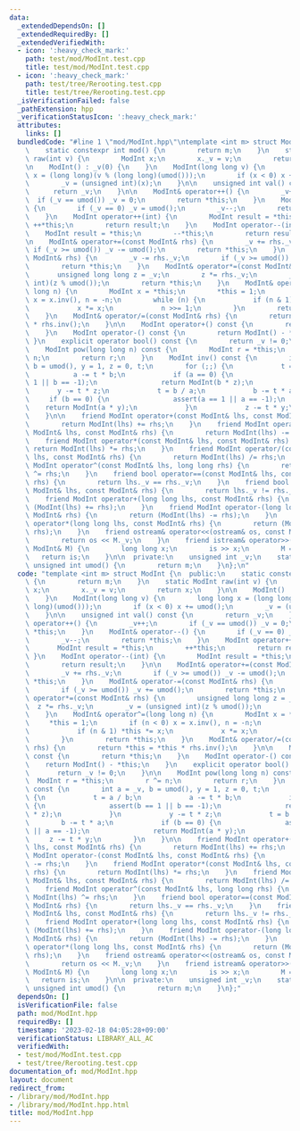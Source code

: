 ```yaml
---
data:
  _extendedDependsOn: []
  _extendedRequiredBy: []
  _extendedVerifiedWith:
  - icon: ':heavy_check_mark:'
    path: test/mod/ModInt.test.cpp
    title: test/mod/ModInt.test.cpp
  - icon: ':heavy_check_mark:'
    path: test/tree/Rerooting.test.cpp
    title: test/tree/Rerooting.test.cpp
  _isVerificationFailed: false
  _pathExtension: hpp
  _verificationStatusIcon: ':heavy_check_mark:'
  attributes:
    links: []
  bundledCode: "#line 1 \"mod/ModInt.hpp\"\ntemplate <int m> struct ModInt {\n  public:\n\
    \    static constexpr int mod() {\n        return m;\n    }\n    static ModInt\
    \ raw(int v) {\n        ModInt x;\n        x._v = v;\n        return x;\n    }\n\
    \n    ModInt() : _v(0) {\n    }\n    ModInt(long long v) {\n        long long\
    \ x = (long long)(v % (long long)(umod()));\n        if (x < 0) x += umod();\n\
    \        _v = (unsigned int)(x);\n    }\n\n    unsigned int val() const {\n  \
    \      return _v;\n    }\n\n    ModInt& operator++() {\n        _v++;\n      \
    \  if (_v == umod()) _v = 0;\n        return *this;\n    }\n    ModInt& operator--()\
    \ {\n        if (_v == 0) _v = umod();\n        _v--;\n        return *this;\n\
    \    }\n    ModInt operator++(int) {\n        ModInt result = *this;\n       \
    \ ++*this;\n        return result;\n    }\n    ModInt operator--(int) {\n    \
    \    ModInt result = *this;\n        --*this;\n        return result;\n    }\n\
    \n    ModInt& operator+=(const ModInt& rhs) {\n        _v += rhs._v;\n       \
    \ if (_v >= umod()) _v -= umod();\n        return *this;\n    }\n    ModInt& operator-=(const\
    \ ModInt& rhs) {\n        _v -= rhs._v;\n        if (_v >= umod()) _v += umod();\n\
    \        return *this;\n    }\n    ModInt& operator*=(const ModInt& rhs) {\n \
    \       unsigned long long z = _v;\n        z *= rhs._v;\n        _v = (unsigned\
    \ int)(z % umod());\n        return *this;\n    }\n    ModInt& operator^=(long\
    \ long n) {\n        ModInt x = *this;\n        *this = 1;\n        if (n < 0)\
    \ x = x.inv(), n = -n;\n        while (n) {\n            if (n & 1) *this *= x;\n\
    \            x *= x;\n            n >>= 1;\n        }\n        return *this;\n\
    \    }\n    ModInt& operator/=(const ModInt& rhs) {\n        return *this = *this\
    \ * rhs.inv();\n    }\n\n    ModInt operator+() const {\n        return *this;\n\
    \    }\n    ModInt operator-() const {\n        return ModInt() - *this;\n   \
    \ }\n    explicit operator bool() const {\n        return _v != 0;\n    }\n\n\
    \    ModInt pow(long long n) const {\n        ModInt r = *this;\n        r ^=\
    \ n;\n        return r;\n    }\n    ModInt inv() const {\n        int a = _v,\
    \ b = umod(), y = 1, z = 0, t;\n        for (;;) {\n            t = a / b;\n \
    \           a -= t * b;\n            if (a == 0) {\n                assert(b ==\
    \ 1 || b == -1);\n                return ModInt(b * z);\n            }\n     \
    \       y -= t * z;\n            t = b / a;\n            b -= t * a;\n       \
    \     if (b == 0) {\n                assert(a == 1 || a == -1);\n            \
    \    return ModInt(a * y);\n            }\n            z -= t * y;\n        }\n\
    \    }\n\n    friend ModInt operator+(const ModInt& lhs, const ModInt& rhs) {\n\
    \        return ModInt(lhs) += rhs;\n    }\n    friend ModInt operator-(const\
    \ ModInt& lhs, const ModInt& rhs) {\n        return ModInt(lhs) -= rhs;\n    }\n\
    \    friend ModInt operator*(const ModInt& lhs, const ModInt& rhs) {\n       \
    \ return ModInt(lhs) *= rhs;\n    }\n    friend ModInt operator/(const ModInt&\
    \ lhs, const ModInt& rhs) {\n        return ModInt(lhs) /= rhs;\n    }\n    friend\
    \ ModInt operator^(const ModInt& lhs, long long rhs) {\n        return ModInt(lhs)\
    \ ^= rhs;\n    }\n    friend bool operator==(const ModInt& lhs, const ModInt&\
    \ rhs) {\n        return lhs._v == rhs._v;\n    }\n    friend bool operator!=(const\
    \ ModInt& lhs, const ModInt& rhs) {\n        return lhs._v != rhs._v;\n    }\n\
    \    friend ModInt operator+(long long lhs, const ModInt& rhs) {\n        return\
    \ (ModInt(lhs) += rhs);\n    }\n    friend ModInt operator-(long long lhs, const\
    \ ModInt& rhs) {\n        return (ModInt(lhs) -= rhs);\n    }\n    friend ModInt\
    \ operator*(long long lhs, const ModInt& rhs) {\n        return (ModInt(lhs) *=\
    \ rhs);\n    }\n    friend ostream& operator<<(ostream& os, const ModInt& M) {\n\
    \        return os << M._v;\n    }\n    friend istream& operator>>(istream& is,\
    \ ModInt& M) {\n        long long x;\n        is >> x;\n        M = x;\n     \
    \   return is;\n    }\n\n  private:\n    unsigned int _v;\n    static constexpr\
    \ unsigned int umod() {\n        return m;\n    }\n};\n"
  code: "template <int m> struct ModInt {\n  public:\n    static constexpr int mod()\
    \ {\n        return m;\n    }\n    static ModInt raw(int v) {\n        ModInt\
    \ x;\n        x._v = v;\n        return x;\n    }\n\n    ModInt() : _v(0) {\n\
    \    }\n    ModInt(long long v) {\n        long long x = (long long)(v % (long\
    \ long)(umod()));\n        if (x < 0) x += umod();\n        _v = (unsigned int)(x);\n\
    \    }\n\n    unsigned int val() const {\n        return _v;\n    }\n\n    ModInt&\
    \ operator++() {\n        _v++;\n        if (_v == umod()) _v = 0;\n        return\
    \ *this;\n    }\n    ModInt& operator--() {\n        if (_v == 0) _v = umod();\n\
    \        _v--;\n        return *this;\n    }\n    ModInt operator++(int) {\n \
    \       ModInt result = *this;\n        ++*this;\n        return result;\n   \
    \ }\n    ModInt operator--(int) {\n        ModInt result = *this;\n        --*this;\n\
    \        return result;\n    }\n\n    ModInt& operator+=(const ModInt& rhs) {\n\
    \        _v += rhs._v;\n        if (_v >= umod()) _v -= umod();\n        return\
    \ *this;\n    }\n    ModInt& operator-=(const ModInt& rhs) {\n        _v -= rhs._v;\n\
    \        if (_v >= umod()) _v += umod();\n        return *this;\n    }\n    ModInt&\
    \ operator*=(const ModInt& rhs) {\n        unsigned long long z = _v;\n      \
    \  z *= rhs._v;\n        _v = (unsigned int)(z % umod());\n        return *this;\n\
    \    }\n    ModInt& operator^=(long long n) {\n        ModInt x = *this;\n   \
    \     *this = 1;\n        if (n < 0) x = x.inv(), n = -n;\n        while (n) {\n\
    \            if (n & 1) *this *= x;\n            x *= x;\n            n >>= 1;\n\
    \        }\n        return *this;\n    }\n    ModInt& operator/=(const ModInt&\
    \ rhs) {\n        return *this = *this * rhs.inv();\n    }\n\n    ModInt operator+()\
    \ const {\n        return *this;\n    }\n    ModInt operator-() const {\n    \
    \    return ModInt() - *this;\n    }\n    explicit operator bool() const {\n \
    \       return _v != 0;\n    }\n\n    ModInt pow(long long n) const {\n      \
    \  ModInt r = *this;\n        r ^= n;\n        return r;\n    }\n    ModInt inv()\
    \ const {\n        int a = _v, b = umod(), y = 1, z = 0, t;\n        for (;;)\
    \ {\n            t = a / b;\n            a -= t * b;\n            if (a == 0)\
    \ {\n                assert(b == 1 || b == -1);\n                return ModInt(b\
    \ * z);\n            }\n            y -= t * z;\n            t = b / a;\n    \
    \        b -= t * a;\n            if (b == 0) {\n                assert(a == 1\
    \ || a == -1);\n                return ModInt(a * y);\n            }\n       \
    \     z -= t * y;\n        }\n    }\n\n    friend ModInt operator+(const ModInt&\
    \ lhs, const ModInt& rhs) {\n        return ModInt(lhs) += rhs;\n    }\n    friend\
    \ ModInt operator-(const ModInt& lhs, const ModInt& rhs) {\n        return ModInt(lhs)\
    \ -= rhs;\n    }\n    friend ModInt operator*(const ModInt& lhs, const ModInt&\
    \ rhs) {\n        return ModInt(lhs) *= rhs;\n    }\n    friend ModInt operator/(const\
    \ ModInt& lhs, const ModInt& rhs) {\n        return ModInt(lhs) /= rhs;\n    }\n\
    \    friend ModInt operator^(const ModInt& lhs, long long rhs) {\n        return\
    \ ModInt(lhs) ^= rhs;\n    }\n    friend bool operator==(const ModInt& lhs, const\
    \ ModInt& rhs) {\n        return lhs._v == rhs._v;\n    }\n    friend bool operator!=(const\
    \ ModInt& lhs, const ModInt& rhs) {\n        return lhs._v != rhs._v;\n    }\n\
    \    friend ModInt operator+(long long lhs, const ModInt& rhs) {\n        return\
    \ (ModInt(lhs) += rhs);\n    }\n    friend ModInt operator-(long long lhs, const\
    \ ModInt& rhs) {\n        return (ModInt(lhs) -= rhs);\n    }\n    friend ModInt\
    \ operator*(long long lhs, const ModInt& rhs) {\n        return (ModInt(lhs) *=\
    \ rhs);\n    }\n    friend ostream& operator<<(ostream& os, const ModInt& M) {\n\
    \        return os << M._v;\n    }\n    friend istream& operator>>(istream& is,\
    \ ModInt& M) {\n        long long x;\n        is >> x;\n        M = x;\n     \
    \   return is;\n    }\n\n  private:\n    unsigned int _v;\n    static constexpr\
    \ unsigned int umod() {\n        return m;\n    }\n};"
  dependsOn: []
  isVerificationFile: false
  path: mod/ModInt.hpp
  requiredBy: []
  timestamp: '2023-02-18 04:05:28+09:00'
  verificationStatus: LIBRARY_ALL_AC
  verifiedWith:
  - test/mod/ModInt.test.cpp
  - test/tree/Rerooting.test.cpp
documentation_of: mod/ModInt.hpp
layout: document
redirect_from:
- /library/mod/ModInt.hpp
- /library/mod/ModInt.hpp.html
title: mod/ModInt.hpp
---
```

